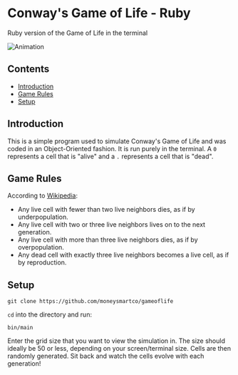 # Conway's Game of Life - Ruby

Ruby version of the Game of Life in the terminal

![Animation](https://media.giphy.com/media/1etWs6I0jIMHS4Db5u/giphy.gif)

## Contents

- [Introduction](#introduction)
- [Game Rules](#game-rules)
- [Setup](#setup)

## Introduction

This is a simple program used to simulate Conway's Game of Life and was coded in an Object-Oriented fashion. It is run purely in the terminal. A `0` represents a cell that is "alive" and a `.` represents a cell that is "dead".

## Game Rules

According to [Wikipedia](https://en.wikipedia.org/wiki/Conway%27s_Game_of_Life):

- Any live cell with fewer than two live neighbors dies, as if by underpopulation.
- Any live cell with two or three live neighbors lives on to the next generation.
- Any live cell with more than three live neighbors dies, as if by overpopulation.
- Any dead cell with exactly three live neighbors becomes a live cell, as if by reproduction.

## Setup

```
git clone https://github.com/moneysmartco/gameoflife
```
`cd` into the directory and run:
```
bin/main
```
Enter the grid size that you want to view the simulation in. The size should ideally be 50 or less, depending on your screen/terminal size. Cells are then randomly generated. Sit back and watch the cells evolve with each generation!